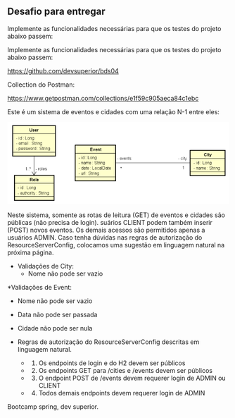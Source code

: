 ## Desafio para entregar
Implemente as funcionalidades necessárias para que os testes do projeto abaixo passem:

Implemente as funcionalidades necessárias para que os testes do projeto abaixo passem:

https://github.com/devsuperior/bds04

Collection do Postman:

https://www.getpostman.com/collections/e1f59c905aeca84c1ebc

Este é um sistema de eventos e cidades com uma relação N-1 entre eles:


![uml](https://github.com/Dev-HideyukiTakahashi/-devsuperior-security-desafio/blob/main/Screenshot%20from%202022-11-23%2012-37-20.png)


Neste sistema, somente as rotas de leitura (GET) de eventos e cidades são públicas (não precisa de login). 
suários CLIENT podem também inserir (POST) novos eventos. Os demais acessos são permitidos apenas a usuários ADMIN.
Caso tenha dúvidas nas regras de autorização do ResourceServerConfig, colocamos uma sugestão em linguagem natural na próxima página.

* Validações de City:
  * Nome não pode ser vazio

*Validações de Event:
  * Nome não pode ser vazio
  * Data não pode ser passada
  * Cidade não pode ser nula

* Regras de autorização do ResourceServerConfig descritas em linguagem natural.
  * 1) Os endpoints de login e do H2 devem ser públicos
  * 2) Os endpoints GET para /cities e /events devem ser públicos
  * 3) O endpoint POST de /events devem requerer login de ADMIN ou CLIENT
  * 4) Todos demais endpoints devem requerer login de ADMIN






Bootcamp spring, dev superior.
